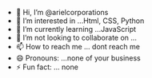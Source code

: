 - 👋 Hi, I’m @arielcorporations
- 👀 I’m interested in ...Html, CSS, Python
- 🌱 I’m currently learning ...JavaScript
- 💞️ I’m not looking to collaborate on ...
- 📫 How to reach me ... dont reach me
- 😄 Pronouns: ...none of your business
- ⚡ Fun fact: ... none

<!---
arielcorporations/arielcorporations is a ✨ special ✨ repository because its `README.md` (this file) appears on your GitHub profile.
You can click the Preview link to take a look at your changes.
--->
